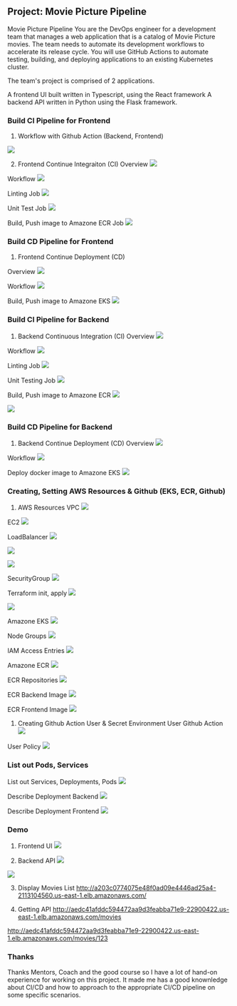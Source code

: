 ## Project: Movie Picture Pipeline
Movie Picture Pipeline
You are the DevOps engineer for a development team that manages a web application that is a catalog of Movie Picture movies. The team needs to automate its development workflows to accelerate its release cycle. You will use GitHub Actions to automate testing, building, and deploying applications to an existing Kubernetes cluster.

The team's project is comprised of 2 applications.

A frontend UI built written in Typescript, using the React framework
A backend API written in Python using the Flask framework.

### Build CI Pipeline for Frontend
1. Workflow with Github Action (Backend, Frontend)

![](./new_images/mpp-cicd-github-action.png)

2. Frontend Continue Integraiton (CI)
Overview
![](./new_images/mpp-frontend-ci-overview.png)

Workflow
![](./new_images/mpp-frontend-ci-workflow.png)

Linting Job
![](./new_images/mpp-frontend-ci-linting.png)

Unit Test Job
![](./new_images/mpp-frontend-ci-unit-testing.png)

Build, Push image to Amazone ECR Job
![](./new_images/mpp-frontend-ci-build-push-image-ecr.png)


### Build CD Pipeline for Frontend
1. Frontend Continue Deployment (CD)

Overview
![](./new_images/mpp-frontend-cd-overview.png)

Workflow
![](./new_images/mpp-frontend-cd-workflow.png)

Build, Push image to Amazone EKS
![](./new_images/mpp-frontend-cd-deploy-image-eks.png)


### Build CI Pipeline for Backend
1. Backend Continuous Integration (CI)
Overview
![](./new_images/mpp-backend-ci-overview.png)

Workflow
![](./new_images/mpp-backend-ci-workflow.png)

Linting Job
![](./new_images/mpp-backend-ci-linting.png)

Unit Testing Job
![](./new_images/mpp-backend-ci-unit-testing.png)

Build, Push image to Amazone ECR
![](./new_images/mpp-backend-ci-build-push-image-ecr.png)

![](./new_images/mpp-backend-ci-build-push-image-ecr-1.png)


### Build CD Pipeline for Backend
1. Backend Continue Deployment (CD)
Overview
![](./new_images/mpp-backend-cd-overview.png)

Workflow
![](./new_images/mpp-backend-cd-workflow.png)

Deploy docker image to Amazone EKS
![](./new_images/mpp-backend-cd-deploy-image-eks.png)

### Creating, Setting AWS Resources & Github (EKS, ECR, Github)
1. AWS Resources
VPC
![](./new_images/mpp-vpc-created.png)

EC2
![](./new_images/mpp-ec2-created.png)

LoadBalancer
![](./new_images/mpp-loadbalancer-created.png)

![](./new_images/mpp-loadbalancer-1.png)

![](./new_images/mpp-loadbalancer-2.png)

SecurityGroup
![](./new_images/mpp-securitygroup-created.png)


Terraform init, apply
![](./new_images/mpp-terraform-init-apply.png)

![](./new_images/mpp-terraform-init-apply-successful.png)

Amazone EKS
![](./new_images/mpp-eks-created.png)

Node Groups
![](./new_images/mpp-eks-node-groups.png)

IAM Access Entries
![](./new_images/mpp-eks-access-iam-access-entries.png)

Amazone ECR
![](./new_images/mpp-ecr-created.png)

ECR Repositories
![](./new_images/mpp-ecr-created.png)

ECR Backend Image
![](./new_images/mpp-ecr-frontend-image-create.png)

ECR Frontend Image
![](./new_images/mpp-ecr-backend-image-create.png)


1. Creating Github Action User & Secret Environment
User Github Action
![](./new_images/mpp-user-created.png)

User Policy
![](./new_images/mpp-add-user-policy.png)


### List out Pods, Services
List out Services, Deployments, Pods
![](./new_images/mpp-list-out-services-pods-deployments.png)

Describe Deployment Backend
![](./new_images/mpp-describe-deployment-mpp-backend.png)

Describe Deployment Frontend
![](./new_images/mpp-describe-deployment-mpp-frontend.png)

### Demo
1. Frontend UI
![](./new_images/mpp-display-frontend.png)

2. Backend API
![](./new_images/mpp-display-api-backend.png)

![](./new_images/mpp-display-api-backend-1.png)

3. Display Movies List
http://a203c0774075e48f0ad09e4446ad25a4-2113104560.us-east-1.elb.amazonaws.com/

4. Getting API
http://aedc41afddc594472aa9d3feabba71e9-22900422.us-east-1.elb.amazonaws.com/movies

http://aedc41afddc594472aa9d3feabba71e9-22900422.us-east-1.elb.amazonaws.com/movies/123

### Thanks
Thanks Mentors, Coach and the good course so I have a lot of hand-on experience for working on this project. It made me has a good knownledge about CI/CD and how to approach to the appropriate CI/CD pipeline on some specific scenarios.

